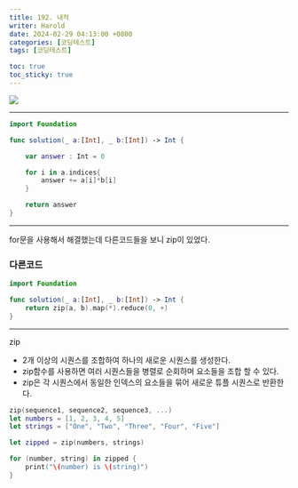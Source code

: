 ```yaml
---
title: 192. 내적
writer: Harold
date: 2024-02-29 04:13:00 +0800
categories: [코딩테스트]
tags: [코딩테스트]

toc: true
toc_sticky: true
---
```

![](https://velog.velcdn.com/images/haroldfromk/post/d0e7b425-b9b4-4a92-a1de-ab6d1a1d7243/image.png)

---
```swift
import Foundation

func solution(_ a:[Int], _ b:[Int]) -> Int {

    var answer : Int = 0

    for i in a.indices{
        answer += a[i]*b[i]
    }

    return answer
}


```
---
for문을 사용해서 해결했는데 다른코드들을 보니 zip이 있었다.


### 다른코드
```swift
import Foundation

func solution(_ a:[Int], _ b:[Int]) -> Int {
    return zip(a, b).map(*).reduce(0, +)
}
```
---
zip

- 2개 이상의 시퀀스를 조합하여 하나의 새로운 시퀀스를 생성한다.
- zip함수를 사용하면 여러 시퀀스들을 병렬로 순회하며 요소들을 조합 할 수 있다.
- zip은 각 시퀀스에서 동일한 인덱스의 요소들을 묶어 새로운 튜플 시퀀스로 반환한다.

```swift
zip(sequence1, sequence2, sequence3, ...)
let numbers = [1, 2, 3, 4, 5]
let strings = ["One", "Two", "Three", "Four", "Five"]

let zipped = zip(numbers, strings)

for (number, string) in zipped {
    print("\(number) is \(string)")
}
```